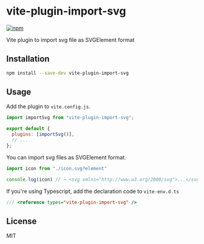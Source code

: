 # vite-plugin-import-svg

[![npm](https://img.shields.io/npm/v/vite-plugin-import-svg.svg)](https://www.npmjs.com/package/vite-plugin-import-svg)

Vite plugin to import svg file as SVGElement format

## Installation

```sh
npm install --save-dev vite-plugin-import-svg
```

## Usage

Add the plugin to ```vite.config.js```.

```js
import importSvg from "vite-plugin-import-svg";

export default {
  plugins: [importSvg()],
  // ...
};
```

You can import svg files as SVGElement format.

```js
import icon from "./icon.svg?element"

console.log(icon) // → <svg xmlns="http://www.w3.org/2000/svg">...</svg> as SVGElement
```

If you're using Typescript, add the declaration code to ```vite-env.d.ts```

```ts
/// <reference types="vite-plugin-import-svg" />
```

## License

MIT